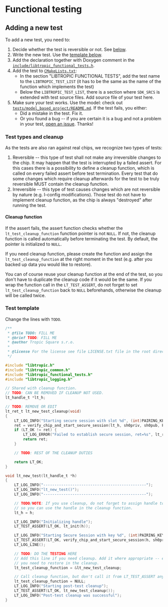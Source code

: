 # Functional testing

## Adding a new test
To add a new test, you need to:
1. Decide whether the test is reversible or not. See [below](#test-types-and-cleanup).
2. Write the new test. Use the [template below](#test-template).
3. Add the declaration together with Doxygen comment in the [`include/libtropic_functional_tests.h`](../../include/libtropic_functional_tests.h).
4. Add the test to [`CMakeLists.txt`](../../CMakeLists.txt):
    - In the section "LIBTROPIC FUNCTIONAL TESTS", add the test name to the `LIBTROPIC_TEST_LIST`
      (it has to be the same as the name of the function which implements the test)
    - Below the `LIBTROPIC_TEST_LIST`, there is a section where `SDK_SRCS` is extended
      with test source files. Add source file of your test here.
5. Make sure your test works. Use the model: check out [`tests/model_based_project/README.md`](../model_based_project/README.md). If the test
   fails, you either:
    - Did a mistake in the test. Fix it.
    - Or you found a bug -- if you are certain it is a bug and not a problem in your test,
      [open an issue](https://github.com/tropicsquare/libtropic/issues/new). Thanks!

### Test types and cleanup
As the tests are also ran against real chips, we recognize two types of tests:

1. Reversible -- this type of test shall not make any irreversible changes to the chip. It may
   happen that the test is interrupted by a failed assert. For this cases there is a possibility
   to define a cleanup function, which is called on every failed assert before test termination.
   Every test that do some changes which require cleanup afterwards for the test to be truly reversible
   MUST contain the cleanup function.
2. Irreversible -- this type of test causes changes which are not reversible by nature (e.g. I-config
   modifications). Those test do not have to implement cleanup function, as the chip is always
   "destroyed" after running the test.

#### Cleanup function
If the assert fails, the assert function checks whether the `lt_test_cleanup_function` function pointer
is not `NULL`. If not, the cleanup function is called automatically before terminating the test. By default, the pointer is initialized to `NULL`.

If you need cleanup function, please create the function and assign the `lt_test_cleanup_function`
at the right moment in the test (e.g. after you backed up data you would like to restore).

You can of course reuse your cleanup function at the end of the test, so you don't have
to duplicate the cleanup code if it would be the same. If you wrap the function call in the `LT_TEST_ASSERT`, do not forget to set `lt_test_cleanup_function` back to `NULL` beforehands, otherwise the cleanup will be called twice.

### Test template
Change the lines with `TODO`.

```c
/**
 * @file TODO: FILL ME
 * @brief TODO: FILL ME
 * @author Tropic Square s.r.o.
 *
 * @license For the license see file LICENSE.txt file in the root directory of this source tree.
 */

#include "libtropic.h"
#include "libtropic_common.h"
#include "libtropic_functional_tests.h"
#include "libtropic_logging.h"

// Shared with cleanup function.
// TODO: CAN BE REMOVED IF CLEANUP NOT USED.
lt_handle_t *lt_h;

// TODO: REMOVE OR EDIT
lt_ret_t lt_new_test_cleanup(void)
{
    LT_LOG_INFO("Starting secure session with slot %d", (int)PAIRING_KEY_SLOT_INDEX_0);
    ret = verify_chip_and_start_secure_session(lt_h, sh0priv, sh0pub, PAIRING_KEY_SLOT_INDEX_0);
    if (LT_OK != ret) {
        LT_LOG_ERROR("Failed to establish secure session, ret=%s", lt_ret_verbose(ret));
        return ret;
    }

    // TODO: REST OF THE CLEANUP DUTIES

    return LT_OK;
}

void lt_new_test(lt_handle_t *h)
{
    LT_LOG_INFO("----------------------------------------------");
    LT_LOG_INFO("lt_new_test()");
    LT_LOG_INFO("----------------------------------------------");

    // TODO/NOTE: If you use cleanup, do not forget to assign handle to a globally available pointer,
    // so you can use the handle in the cleanup function.
    lt_h = h;

    LT_LOG_INFO("Initializing handle");
    LT_TEST_ASSERT(LT_OK, lt_init(h));

    LT_LOG_INFO("Starting Secure Session with key %d", (int)PAIRING_KEY_SLOT_INDEX_0);
    LT_TEST_ASSERT(LT_OK, verify_chip_and_start_secure_session(h, sh0priv, sh0pub, PAIRING_KEY_SLOT_INDEX_0));
    LT_LOG_LINE();

    // TODO: DO THE TESTING HERE
    // Add this line if you need cleanup. Add it where appropriate -- e.g. after backing up data
    // you need to restore in the cleanup.
    lt_test_cleanup_function = &lt_new_test_cleanup;

    // Call cleanup function, but don't call it from LT_TEST_ASSERT anymore.
    lt_test_cleanup_function = NULL;
    LT_LOG_INFO("Starting post-test cleanup");
    LT_TEST_ASSERT(LT_OK, lt_new_test_cleanup());
    LT_LOG_INFO("Post-test cleanup was successful");
}
```